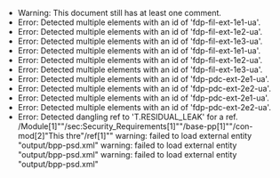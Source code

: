 * Warning: This document still has at least one comment.
* Error: Detected multiple elements with an id of 'fdp-fil-ext-1e1-ua'.
* Error: Detected multiple elements with an id of 'fdp-fil-ext-1e2-ua'.
* Error: Detected multiple elements with an id of 'fdp-fil-ext-1e3-ua'.
* Error: Detected multiple elements with an id of 'fdp-fil-ext-1e1-ua'.
* Error: Detected multiple elements with an id of 'fdp-fil-ext-1e2-ua'.
* Error: Detected multiple elements with an id of 'fdp-fil-ext-1e3-ua'.
* Error: Detected multiple elements with an id of 'fdp-pdc-ext-2e1-ua'.
* Error: Detected multiple elements with an id of 'fdp-pdc-ext-2e2-ua'.
* Error: Detected multiple elements with an id of 'fdp-pdc-ext-2e1-ua'.
* Error: Detected multiple elements with an id of 'fdp-pdc-ext-2e2-ua'.
* Error: Detected dangling ref to 'T.RESIDUAL_LEAK'
        for a ref.
	/Module[1]""/sec:Security_Requirements[1]""/base-pp[1]""/con-mod[2]"This thre"/ref[1]""
warning: failed to load external entity "output/bpp-psd.xml"
warning: failed to load external entity "output/bpp-psd.xml"
warning: failed to load external entity "output/bpp-psd.xml"
